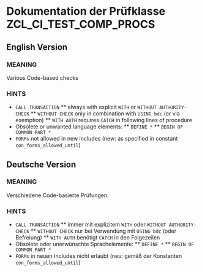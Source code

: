 # Dokumentation der Prüfklasse ZCL_CI_TEST_COMP_PROCS

## English Version

### MEANING
Various Code-based checks

### HINTS
* `CALL TRANSACTION`
** always with explicit `WITH` or `WITHOUT AUTHORITY-CHECK`
** `WITHOUT CHECK` only in combination with `USING bdc` (or via exemption)
** `WITH AUTH` requires `CATCH` in following lines of procedure
* Obsolete or unwanted language elements:
** `DEFINE *`
** `BEGIN OF COMMON PART *`
* `FORMs` not allowed in new includes (new: as specified in constant `con_forms_allowed_until`)

## Deutsche Version
### MEANING
Verschiedene Code-basierte Prüfungen.

### HINTS
* `CALL TRANSACTION`
** immer mit explizitem `WITH` oder `WITHOUT AUTHORITY-CHECK`
** `WITHOUT CHECK` nur bei Verwendung mit `USING bdc` (oder Befreiung)
** `WITH AUTH` benötigt `CATCH` in den Folgezeilen
* Obsolete oder unerwünschte Sprachelemente:
** `DEFINE *`
** `BEGIN OF COMMON PART *`
* `FORMs` in neuen Includes nicht erlaubt (neu: gemäß der Konstanten `con_forms_allowed_until`)
